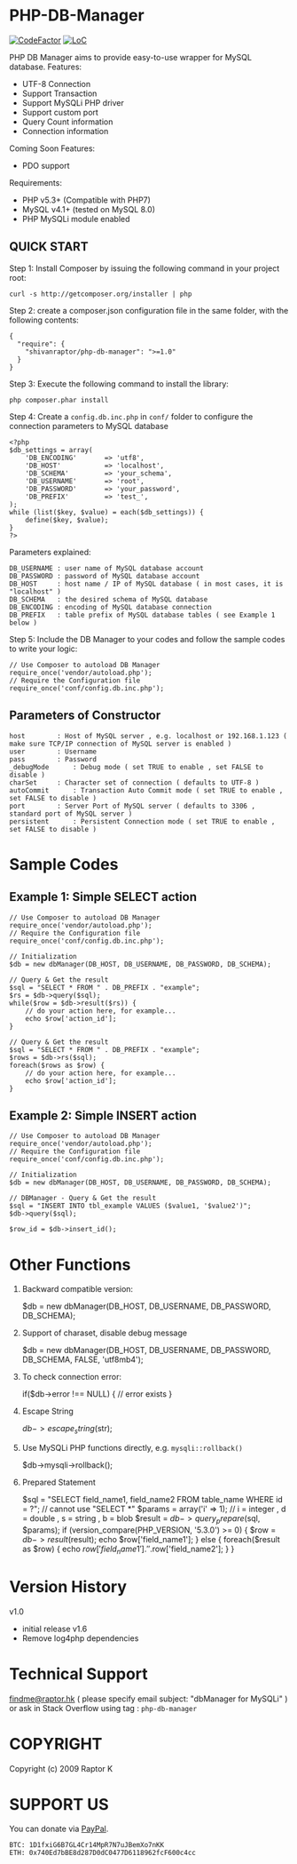 PHP-DB-Manager
==============
[![CodeFactor](https://www.codefactor.io/repository/github/shivanraptor/php-db-manager/badge)](https://www.codefactor.io/repository/github/shivanraptor/php-db-manager)
[![LoC](https://tokei.rs/b1/github/shivanraptor/php-db-manager?category=code)](https://tokei.rs/b1/github/shivanraptor/php-db-manager?category=code)

PHP DB Manager aims to provide easy-to-use wrapper for MySQL database.
Features:
- UTF-8 Connection
- Support Transaction
- Support MySQLi PHP driver
- Support custom port
- Query Count information
- Connection information

Coming Soon Features:
- PDO support

Requirements:
- PHP v5.3+ (Compatible with PHP7)
- MySQL v4.1+ (tested on MySQL 8.0)
- PHP MySQLi module enabled

QUICK START
-----------

Step 1:
Install Composer by issuing the following command in your project root:

    curl -s http://getcomposer.org/installer | php


Step 2:
create a composer.json configuration file in the same folder, with the following contents:

    {
      "require": {
        "shivanraptor/php-db-manager": ">=1.0"
      }
    }

Step 3:
Execute the following command to install the library:

    php composer.phar install


Step 4:
Create a `config.db.inc.php` in `conf/` folder to configure the connection parameters to MySQL database

    <?php
    $db_settings = array(
    	'DB_ENCODING' 		=> 'utf8',
    	'DB_HOST' 			=> 'localhost',
    	'DB_SCHEMA' 		=> 'your_schema',
    	'DB_USERNAME' 		=> 'root',
    	'DB_PASSWORD' 		=> 'your_password',
    	'DB_PREFIX' 		=> 'test_',
    );
    while (list($key, $value) = each($db_settings)) {
    	define($key, $value);
    }
    ?>

Parameters explained:

    DB_USERNAME : user name of MySQL database account
    DB_PASSWORD : password of MySQL database account
    DB_HOST 	: host name / IP of MySQL database ( in most cases, it is "localhost" )
    DB_SCHEMA 	: the desired schema of MySQL database
    DB_ENCODING : encoding of MySQL database connection
    DB_PREFIX 	: table prefix of MySQL database tables ( see Example 1 below )


Step 5:
Include the DB Manager to your codes and follow the sample codes to write your logic:

    // Use Composer to autoload DB Manager
    require_once('vendor/autoload.php');
    // Require the Configuration file
    require_once('conf/config.db.inc.php');


Parameters of Constructor
-------------------------

    host 		: Host of MySQL server , e.g. localhost or 192.168.1.123 ( make sure TCP/IP connection of MySQL server is enabled )
    user 		: Username
    pass		: Password
    _debugMode		: Debug mode ( set TRUE to enable , set FALSE to disable )
    charSet		: Character set of connection ( defaults to UTF-8 )
    autoCommit		: Transaction Auto Commit mode ( set TRUE to enable , set FALSE to disable )
    port		: Server Port of MySQL server ( defaults to 3306 , standard port of MySQL server )
    persistent		: Persistent Connection mode ( set TRUE to enable , set FALSE to disable )


Sample Codes
============

Example 1: Simple SELECT action
-------------------------------

    // Use Composer to autoload DB Manager
    require_once('vendor/autoload.php');
    // Require the Configuration file
    require_once('conf/config.db.inc.php');

    // Initialization
    $db = new dbManager(DB_HOST, DB_USERNAME, DB_PASSWORD, DB_SCHEMA);

    // Query & Get the result
    $sql = "SELECT * FROM " . DB_PREFIX . "example";
    $rs = $db->query($sql);
    while($row = $db->result($rs)) {
    	// do your action here, for example...
    	echo $row['action_id'];
    }

    // Query & Get the result
    $sql = "SELECT * FROM " . DB_PREFIX . "example";
    $rows = $db->rs($sql);
    foreach($rows as $row) {
    	// do your action here, for example...
    	echo $row['action_id'];
    }

Example 2: Simple INSERT action
-------------------------------

    // Use Composer to autoload DB Manager
    require_once('vendor/autoload.php');
    // Require the Configuration file
    require_once('conf/config.db.inc.php');

    // Initialization
    $db = new dbManager(DB_HOST, DB_USERNAME, DB_PASSWORD, DB_SCHEMA);

    // DBManager - Query & Get the result
    $sql = "INSERT INTO tbl_example VALUES ($value1, '$value2')";
    $db->query($sql);

    $row_id = $db->insert_id();


Other Functions
===============

1. Backward compatible version:

   $db = new dbManager(DB_HOST, DB_USERNAME, DB_PASSWORD, DB_SCHEMA);


2. Support of charaset, disable debug message

   $db = new dbManager(DB_HOST, DB_USERNAME, DB_PASSWORD, DB_SCHEMA, FALSE, 'utf8mb4');


3. To check connection error:

   if($db->error !== NULL) {
	   // error exists
   }


4. Escape String

   $db->escape_string($str);


5. Use MySQLi PHP functions directly, e.g. `mysqli::rollback()`

   $db->mysqli->rollback();


6. Prepared Statement

   $sql = "SELECT field_name1, field_name2 FROM table_name WHERE id = ?"; 	// cannot use "SELECT *"
   $params = array('i' => 1); 							// i = integer , d = double , s = string , b = blob
   $result = $db->query_prepare($sql, $params);
   if (version_compare(PHP_VERSION, '5.3.0') >= 0) {
	   $row = $db->result($result);
	   echo $row['field_name1'];
   } else {
	   foreach($result as $row) {
		   echo $row['field_name1'] . ' ' .$row['field_name2'];
	   }
   }


Version History
===============
v1.0
- initial release
v1.6
- Remove log4php dependencies

Technical Support
=================
findme@raptor.hk ( please specify email subject: "dbManager for MySQLi" )
or
ask in Stack Overflow using tag : `php-db-manager`

COPYRIGHT
=================
Copyright (c) 2009 Raptor K


SUPPORT US
=================
You can donate via [PayPal](https://paypal.me/YourAppApp).

    BTC: 1D1fxiG6B7GL4Cr14MpR7N7uJBemXo7nKK
    ETH: 0x740Ed7bBE8d287D0dC0477D6118962fcF600c4cc
